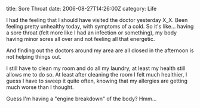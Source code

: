 title: Sore Throat
date: 2006-08-27T14:26:00Z
category: Life

I had the feeling that I should have visited the doctor yesterday X\_X. Been feeling pretty unhealthy today, with symptoms of a cold. So it's like… having a sore throat (felt more like I had an infection or something), my body having minor sores all over and not feeling all that energetic.

And finding out the doctors around my area are all closed in the afternoon is not helping things out.

I still have to clean my room and do all my laundry, at least my health still allows me to do so. At least after cleaning the room I felt much healthier, I guess I have to sweep it quite often, knowing that my allergies are getting much worse than I thought.

Guess I'm having a "engine breakdown" of the body? Hmm…
